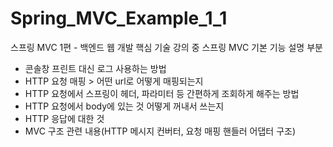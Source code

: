 # Spring_MVC_Example_1_1
스프링 MVC 1편 - 백엔드 웹 개발 핵심 기술 강의 중 스프링 MVC 기본 기능 설명 부분

- 콘솔창 프린트 대신 로그 사용하는 방법
- HTTP 요청 매핑 > 어떤 url로 어떻게 매핑되는지
- HTTP 요청에서 스프링이 헤더, 파라미터 등 간편하게 조회하게 해주는 방법
- HTTP 요청에서 body에 있는 것 어떻게 꺼내서 쓰는지
- HTTP 응답에 대한 것
- MVC 구조 관련 내용(HTTP 메시지 컨버터, 요청 매핑 핸들러 어댑터 구조)
